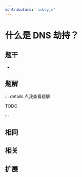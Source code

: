 ```yaml
---
contributors: 'isboyjc'
---
```


# 什么是 DNS 劫持？


## 题干

- 



## 题解

::: details 点我查看题解

  TODO

:::



## 相同


## 相关


## 扩展

